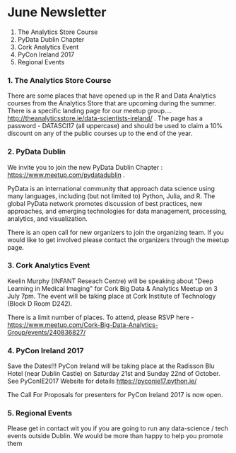 June Newsletter
=========================

1. The Analytics Store Course
2. PyData Dublin Chapter
3. Cork Analytics Event
4. PyCon Ireland 2017
5. Regional Events

### 1. The Analytics Store Course

There are some places that have opened up in the R and Data Analytics courses from the Analytics Store that are upcoming during the summer. There is a specific landing page for our meetup group.... http://theanalyticsstore.ie/data-scientists-ireland/ .
The page has a password -  DATASCI17  (all uppercase) and should be used to claim a 10% discount on any of the public courses up to the end of the year. 

### 2. PyData Dublin
We invite you to join the new PyData Dublin Chapter : https://www.meetup.com/pydatadublin .

PyData is an international community that approach data science using many languages, including (but not limited to) Python, Julia, and R. The global PyData network promotes discussion of best practices, new approaches, and emerging technologies for data management,
processing, analytics, and visualization. 

There is an open call for new organizers to join the organizing team. If you would like to get involved please contact the organizers through the meetup page.

### 3. Cork Analytics Event

Keelin Murphy (INFANT Reseach Centre) will be speaking about "Deep Learning in Medical Imaging" for Cork Big Data & Analytics Meetup on 3 July 7pm. The event will be taking place at Cork Institute of Technology (Block D Room D242).

There is a limit number of places. To attend, please RSVP here - https://www.meetup.com/Cork-Big-Data-Analytics-Group/events/240836827/

### 4. PyCon Ireland 2017
Save the Dates!!! PyCon Ireland will be taking place at the Radisson Blu Hotel (near Dublin Castle) on Saturday 21st and Sunday 22nd of October. See PyConIE2017 Website for details https://pyconie17.python.ie/ 

The Call For Proposals for presenters for PyCon Ireland 2017 is now open.

### 5. Regional Events

Please get in contact wit you if you are going to run any data-science / tech events outside Dublin. We would be more than happy to help you promote them

